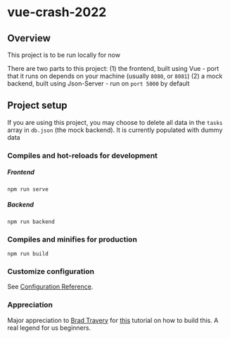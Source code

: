 # vue-crash-2022

## Overview

This project is to be run locally for now

There are two parts to this project:
(1) the frontend, built using Vue - port that it runs on depends on your machine (usually `8080`, or `8081`)
(2) a mock backend, built using Json-Server - run on `port 5000` by default

## Project setup

If you are using this project, you may choose to delete all data in the `tasks` array in `db.json` (the mock backend). It is currently populated with dummy data

### Compiles and hot-reloads for development

##### Frontend

```
npm run serve
```

##### Backend

```
npm run backend
```

### Compiles and minifies for production

```
npm run build
```

### Customize configuration

See [Configuration Reference](https://cli.vuejs.org/config/).

### Appreciation

Major appreciation to [Brad Travery](https://github.com/bradtraversy) for [this](https://www.youtube.com/watch?v=qZXt1Aom3Cs&t=3282s) tutorial on how to build this. A real legend for us beginners.
